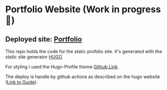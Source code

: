 # Portfolio Website (Work in progress 🚧)

## Deployed site: [Portfolio](https://mikibella.github.io/)

This repo holds the code for the static profolio site. It's generated with the static site generator [HUGO](https://gohugo.io/)

For styling i used the Hugo-Profile theme [Github Link](https://github.com/gurusabarish/hugo-profile/tree/master).

The deploy is handle by github actions as described on the hugo website ([Link to Guide](https://gohugo.io/hosting-and-deployment/hosting-on-github/)).